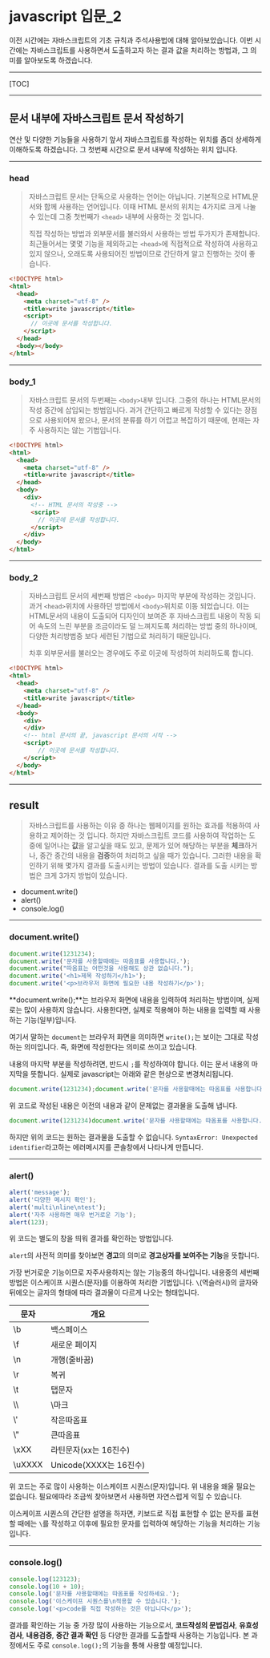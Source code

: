 # javascript 입문_2

이전 시간에는 자바스크립트의 기초 규칙과 주석사용법에 대해 알아보았습니다.
이번 시간에는 자바스크립트를 사용하면서 도출하고자 하는 결과 값을 처리하는 방법과, 그 의미를 알아보도록 하겠습니다.

---

[TOC]



___

## 문서 내부에 자바스크립트 문서 작성하기 

연산 및 다양한 기능들을 사용하기 앞서 자바스크립트를 작성하는 위치를 좀더 상세하게 이해하도록 하겠습니다.
그 첫번째 시간으로 문서 내부에 작성하는 위치 입니다.

------

### head

> 자바스크립트 문서는 단독으로 사용하는 언어는 아닙니다. 
> 기본적으로 HTML문서와 함께 사용하는 언어입니다.
> 이때 HTML 문서의 위치는 4가지로 크게 나눌 수 있는데 그중 첫번째가 `<head>` 내부에 사용하는 것 입니다.
>
> 직접 작성하는 방법과 외부문서를 불러와서 사용하는 방법 두가지가 존재합니다.
> 최근들어서는 몇몇 기능을 제외하고는 `<head>`에 직접적으로 작성하여 사용하고 있지 않으나, 오래도록 사용되어진 방법이므로 간단하게 알고 진행하는 것이 좋습니다.

```html
<!DOCTYPE html>
<html>
  <head>
    <meta charset="utf-8" />
    <title>write javascript</title>
    <script>
      // 이곳에 문서를 작성합니다.
    </script>
  </head>
  <body></body>
</html>
```



------

### body_1

> 자바스크립트 문서의 두번째는 `<body>`내부 입니다. 
> 그중의 하나는  HTML문서의 작성 중간에 삽입되는 방법입니다.
> 과거 간단하고 빠르게 작성할 수 있다는 장점으로 사용되어져 왔으나, 문서의 분류를 하기 어렵고 복잡하기 때문에,
> 현재는 자주 사용하지는 않는 기법입니다.

```html
<!DOCTYPE html>
<html>
  <head>
    <meta charset="utf-8" />
    <title>write javascript</title>
  </head>
  <body>
  	<div>
      <!-- HTML 문서의 작성중 -->
      <script>
        // 이곳에 문서를 작성합니다.
      </script>
    </div>
  </body>
</html>
```



------

### body_2

> 자바스크립트 문서의 세번째 방법은 `<body>` 마지막 부분에 작성하는 것입니다.
> 과거 `<head>`위치에 사용하던 방법에서 `<body>`위치로 이동 되었습니다.
> 이는 HTML문서의 내용이 도출되어 디자인이 보여준 후
> 자바스크립트 내용이 작동 되어 속도의 느린 부분을 조금이라도 덜  느껴지도록 처리하는 방법 중의 하나이며, 
> 다양한 처리방법중 보다 세련된 기법으로 처리하기 때문입니다.
>
> 차후 외부문서를 불러오는 경우에도 주로 이곳에 작성하여 처리하도록 합니다.

```html
<!DOCTYPE html>
<html>
  <head>
    <meta charset="utf-8" />
    <title>write javascript</title>
  </head>
  <body>
  	<div>
    </div>
    <!-- html 문서의 끝, javascript 문서의 시작 -->
    <script>
        // 이곳에 문서를 작성합니다.
    </script>
  </body>
</html>
```

---

## result

> 자바스크립트를 사용하는 이유 중 하나는 웹페이지를 원하는 효과를 적용하여 사용하고 제어하는 것 입니다.
> 하지만 자바스크립트 코드를 사용하여 작업하는 도중에 일어나는 **값**을 알고싶을 때도 있고, 
> 문제가 있어 해당하는 부분을 **체크**하거나, 중간 중간의 내용을 **검증**하여 처리하고 싶을 때가 있습니다.
> 그러한 내용을 확인하기 위해 몇가지 결과를 도출시키는 방법이 있습니다.
>  결과를 도출 시키는 방법은 크게 3가지 방법이 있습니다.

- document.write()
- alert()
- console.log()

---

### document.write()

```javascript
document.write(1231234);
document.write('문자를 사용할때에는 따옴표를 사용합니다.');
document.write("따옴표는 어떤것을 사용해도 상관 없습니다.");
document.write('<h1>제목 작성하기</h1>');
document.write('<p>브라우저 화면에 필요한 내용 작성하기</p>');
```

**document.write();**는 브라우저 화면에 내용을 입력하여 처리하는 방법이며, 실제로는 많이 사용하지 않습니다. 
사용한다면, 실제로 적용해야 하는 내용을 입력할 때 사용하는 기능(일부)입니다.

여기서 말하는 `document`는 브라우저 화면을 의미하면 `write();`는 보이는 그대로 작성하는 의미입니다.
즉, 화면에 작성한다는 의미로 쓰이고 있습니다. 

내용의 마지막 부분을 작성하려면, 반드시 `;`를 작성하여야 합니다. 
이는 문서 내용의 마지막을 뜻합니다. 실제로 javascript는 아래와 같은 현상으로 변경처리됩니다. 

```javascript
document.write(1231234);document.write('문자를 사용할때에는 따옴표를 사용합니다.');document.write("따옴표는 어떤것을 사용해도 상관 없습니다.");document.write('<h1>제목 작성하기</h1>');document.write('<p>브라우저 화면에 필요한 내용 작성하기</p>');
```

위 코드로 작성된 내용은 이전의 내용과 같이 문제없는 결과물을 도출해 냅니다. 

```javascript
document.write(1231234)document.write('문자를 사용할때에는 따옴표를 사용합니다.')document.write("따옴표는 어떤것을 사용해도 상관 없습니다.")document.write('<h1>제목 작성하기</h1>')document.write('<p>브라우저 화면에 필요한 내용 작성하기</p>')
```

하지만 위의 코드는 원하는 결과물을 도출할 수 없습니다.
`SyntaxError: Unexpected identifier`라고하는 에러메시지를 콘솔창에서 나타나게 만듭니다. 

---

### alert()

```javascript
alert('message');
alert('다양한 메시지 확인');
alert('multi\nline\ntest');
alert('자주 사용하면 매우 번거로운 기능');
alert(123);
```

위 코드는 별도의 창을 띄워 결과를 확인하는 방법입니다. 

`alert`의 사전적 의미를 찾아보면 **경고**의 의미로 **경고상자를 보여주는 기능**을 뜻합니다. 

가장 번거로운 기능이므로 자주사용하지는 않는 기능중의 하나입니다. 
내용중의 세번째 방법은 이스케이프 시퀀스(문자)를 이용하여 처리한 기법입니다. `\`(역슬러시)의 글자와 뒤에오는 글자의 형태에 따라 결과물이 다르게 나오는 형태입니다. 

| 문자      | 개요                  |
| ------- | ------------------- |
| \\b     | 백스페이스               |
| \\f     | 새로운 페이지             |
| \\n     | 개행(줄바꿈)             |
| \\r     | 복귀                  |
| \\t     | 탭문자                 |
| \\\     | \\마크                |
| \\'     | 작은따옴표               |
| \\"     | 큰따옴표                |
| \\xXX   | 라틴문자(xx는 16진수)      |
| \\uXXXX | Unicode(XXXX는 16진수) |

위 코드는 주로 많이 사용하는 이스케이프 시퀀스(문자)입니다.
위 내용을 왜울 필요는 없습니다. 필요에따라 조금씩 찾아보면서 사용하면 자연스럽게 익힐 수 있습니다.

이스케이프 시퀀스의 간단한 설명을 하자면, 키보드로 직접 표현할 수 없는 문자를 표현할 때에는 `\`를 작성하고 이후에 필요한 문자를 입력하여 해당하는 기능을 처리하는 기능입니다. 

---

### console.log()

```javascript
console.log(123123);
console.log(10 + 10);
console.log('문자를 사용할때에는 따옴표를 작성하세요.');
console.log('이스케이프 시퀀스를\n적용할 수 있습니다.');
console.log('<p>code를 직접 작성하는 것은 아닙니다</p>');
```

결과를 확인하는 기능 중 가장 많이 사용하는 기능으로서, 
**코드작성의 문법검사**, **유효성검사**, **내용검증**, **중간 결과 확인** 등 다양한 결과를 도출할때 사용하는 기능입니다. 
본 과정에서도 주로 `console.log();`의 기능을 통해 사용할 예정입니다.